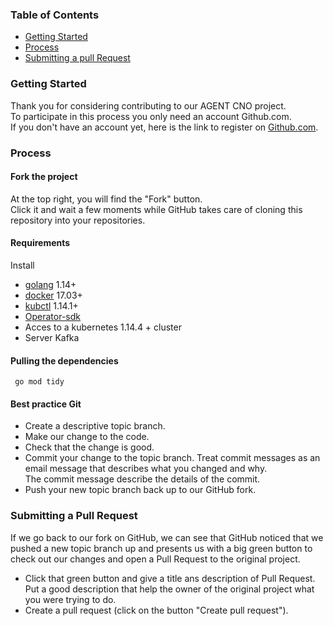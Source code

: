 
### Table of Contents
* [Getting Started](#Getting)
* [Process](#Process)
* [Submitting a pull Request](#Submitting)

### Getting Started
Thank you for considering contributing to our AGENT CNO project.  
To participate in this process you only need an account Github.com.  
If you don't have an account yet, here is the link to register on [Github.com](https://github.com/).

### Process
#### Fork the project  
At the top right, you will find the "Fork" button.  
Click it and wait a few moments while GitHub takes care of cloning this repository into your repositories.
#### Requirements
Install
- [golang](https://golang.org/dl/) 1.14+
- [docker](https://docs.docker.com/get-docker/) 17.03+
- [kubctl](https://kubernetes.io/docs/tasks/tools/install-kubectl/) 1.14.1+
- [Operator-sdk](https://sdk.operatorframework.io/docs/install-operator-sdk/)
- Acces to a kubernetes 1.14.4 + cluster
- Server Kafka
#### Pulling the dependencies
```
 go mod tidy
``` 
#### Best practice Git
- Create a descriptive topic branch.
- Make our change to the code.
- Check that the change is good.
- Commit your change to the topic branch.
    Treat commit messages as an email message that describes what you changed and why.  
    The commit message describe the details of the commit.  
- Push your new topic branch back up to our GitHub fork.

### Submitting a Pull Request
If we go back to our fork on GitHub, we can see that GitHub noticed that we pushed a new topic branch up and presents us with a big green button to check out our changes and open a Pull Request to the original project.  
- Click that green button and give a title ans description of Pull Request.  
    Put a good description that help the owner of the original project what you were trying to do.  
- Create a pull request (click on the button "Create pull request").



